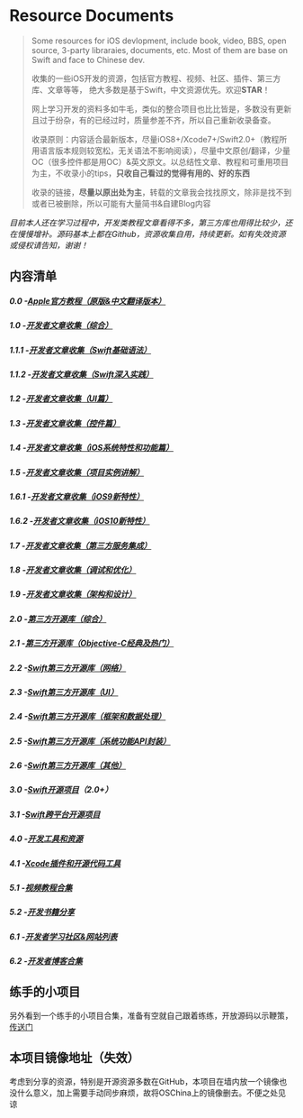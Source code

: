 # Resource Documents

> Some resources for iOS devlopment, include book, video, BBS, open source, 3-party libraraies, documents, etc. Most of them are base on Swift and face to Chinese dev.
> 
> 收集的一些iOS开发的资源，包括官方教程、视频、社区、插件、第三方库、文章等等， 绝大多数是基于Swift，中文资源优先。欢迎**STAR**！
> 
> 网上学习开发的资料多如牛毛，类似的整合项目也比比皆是，多数没有更新且过于纷杂，有的已经过时，质量参差不齐，所以自己重新收录备查。
> 
> 收录原则：内容适合最新版本，尽量iOS8+/Xcode7+/Swift2.0+（教程所用语言版本规则较宽松，无关语法不影响阅读），尽量中文原创/翻译，少量OC（很多控件都是用OC）&英文原文。以总结性文章、教程和可重用项目为主，不收录小的tips，**只收自己看过的觉得有用的、好的东西**
>  
> 收录的链接，**尽量以原出处为主**，转载的文章我会找找原文，除非是找不到或者已被删除，所以可能有大量简书&自建Blog内容

_目前本人还在学习过程中，开发类教程文章看得不多，第三方库也用得比较少，还在慢慢增补。源码基本上都在Github，资源收集自用，持续更新。如有失效资源或侵权请告知，谢谢！_

## 内容清单
##### 0.0   -[Apple官方教程（原版&中文翻译版本）][1]
##### 1.0   -[开发者文章收集（综合）][2]
##### 1.1.1 -[开发者文章收集（Swift基础语法）][3]
##### 1.1.2 -[开发者文章收集（Swift深入实践）][4]
##### 1.2   -[开发者文章收集（UI篇）][5]
##### 1.3   -[开发者文章收集（控件篇）][6]
##### 1.4   -[开发者文章收集（iOS系统特性和功能篇）][7]
##### 1.5   -[开发者文章收集（项目实例讲解）][8]
##### 1.6.1 -[开发者文章收集（iOS9新特性）][9]
##### 1.6.2 -[开发者文章收集（iOS10新特性）][10]
##### 1.7   -[开发者文章收集（第三方服务集成）][11]
##### 1.8   -[开发者文章收集（调试和优化）][12]
##### 1.9   -[开发者文章收集（架构和设计）][13]
##### 2.0   -[第三方开源库（综合）][14]
##### 2.1   -[第三方开源库（Objective-C经典及热门）][15]
##### 2.2   -[Swift第三方开源库（网络）][16]
##### 2.3   -[Swift第三方开源库（UI）][17]
##### 2.4   -[Swift第三方开源库（框架和数据处理）][18]
##### 2.5   -[Swift第三方开源库（系统功能API封装）][19]
##### 2.6   -[Swift第三方开源库（其他）][20]
##### 3.0   -[Swift开源项目][21]（2.0+）
##### 3.1   -[Swift跨平台开源项目][22]
##### 4.0   -[开发工具和资源][23]
##### 4.1   -[Xcode插件和开源代码工具][24]
##### 5.1   -[视频教程合集][25]
##### 5.2   -[开发书籍分享][26]
##### 6.1   -[开发者学习社区&网站列表][27]
##### 6.2   -[开发者博客合集][28]

## 练手的小项目
另外看到一个练手的小项目合集，准备有空就自己跟着练练，开放源码以示鞭策，[传送门][29]

## 本项目镜像地址（失效）
考虑到分享的资源，特别是开源资源多数在GitHub，本项目在墙内放一个镜像也没什么意义，加上需要手动同步麻烦，故将OSChina上的镜像删去。不便之处见谅

[1]:	0.0fromApple.md
[2]:	1.0other.md
[3]:	1.1.1swiftBase.md
[4]:	1.1.2swiftMore.md
[5]:	1.2UI.md
[6]:	1.3widget.md
[7]:	1.4iosFunction.md
[8]:	1.5project.md
[9]:	1.6.1iOS9.md
[10]:	1.6iOS9.md
[11]:	1.7integration.md
[12]:	1.8debug.md
[13]:	1.9design.md
[14]:	2.03rdLib.md
[15]:	2.1ocLib.md
[16]:	2.2libnet.md
[17]:	2.3libui.md
[18]:	2.4libframework.md
[19]:	2.5libos.md
[20]:	2.6libother.md
[21]:	3.0SwiftProject.md
[22]:	3.1SwiftProjectOther.md
[23]:	4.0ToolAndRes.md
[24]:	4.1Xcode.md
[25]:	5.1Video.md
[26]:	5.2books.md
[27]:	6.1bbs.md
[28]:	6.2blog.md
[29]:	https://github.com/conanwhf/iOS_ShortPractice